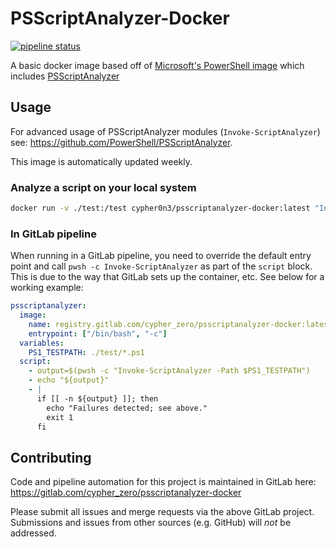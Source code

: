 # PSScriptAnalyzer-Docker

[![pipeline status](https://gitlab.com/cypher_zero/psscriptanalyzer-docker/badges/master/pipeline.svg)](https://gitlab.com/cypher_zero/psscriptanalyzer-docker/-/commits/master)

A basic docker image based off of [Microsoft's PowerShell image](https://hub.docker.com/r/microsoft/powershell/) which includes [PSScriptAnalyzer](https://github.com/PowerShell/PSScriptAnalyzer)

## Usage

For advanced usage of PSScriptAnalyzer modules (`Invoke-ScriptAnalyzer`) see: <https://github.com/PowerShell/PSScriptAnalyzer>.

This image is automatically updated weekly.

### Analyze a script on your local system

```bash
docker run -v ./test:/test cypher0n3/psscriptanalyzer-docker:latest "Invoke-ScriptAnalyzer -Path /test/*.ps1"
```

### In GitLab pipeline

When running in a GitLab pipeline, you need to override the default entry point and call `pwsh -c Invoke-ScriptAnalyzer` as part of the `script` block.
This is due to the way that GitLab sets up the container, etc.
See below for a working example:

```yaml
psscriptanalyzer:
  image:
    name: registry.gitlab.com/cypher_zero/psscriptanalyzer-docker:latest
    entrypoint: ["/bin/bash", "-c"]
  variables:
    PS1_TESTPATH: ./test/*.ps1
  script:
    - output=$(pwsh -c "Invoke-ScriptAnalyzer -Path $PS1_TESTPATH")
    - echo "${output}"
    - |
      if [[ -n ${output} ]]; then
        echo "Failures detected; see above."
        exit 1
      fi
```

## Contributing

Code and pipeline automation for this project is maintained in GitLab here: <https://gitlab.com/cypher_zero/psscriptanalyzer-docker>

Please submit all issues and merge requests via the above GitLab project.
Submissions and issues from other sources (e.g. GitHub) will *not* be addressed.
